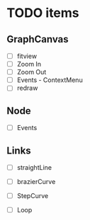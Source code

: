 # TODO items 


## GraphCanvas
- [ ] fitview 
- [ ] Zoom In 
- [ ] Zoom Out 
- [ ] Events - ContextMenu
- [ ] redraw 

## Node 
- [ ] Events 

## Links 
- [ ] straightLine
- [ ] brazierCurve
- [ ] StepCurve 
- [ ] Loop 



